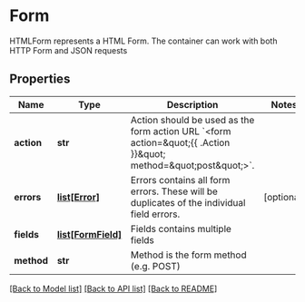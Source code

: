 # Form

HTMLForm represents a HTML Form. The container can work with both HTTP Form and JSON requests
## Properties
Name | Type | Description | Notes
------------ | ------------- | ------------- | -------------
**action** | **str** | Action should be used as the form action URL &#x60;&lt;form action&#x3D;\&quot;{{ .Action }}\&quot; method&#x3D;\&quot;post\&quot;&gt;&#x60;. | 
**errors** | [**list[Error]**](Error.md) | Errors contains all form errors. These will be duplicates of the individual field errors. | [optional] 
**fields** | [**list[FormField]**](FormField.md) | Fields contains multiple fields | 
**method** | **str** | Method is the form method (e.g. POST) | 

[[Back to Model list]](../README.md#documentation-for-models) [[Back to API list]](../README.md#documentation-for-api-endpoints) [[Back to README]](../README.md)


